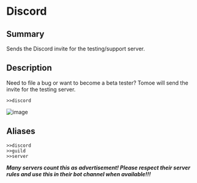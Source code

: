 # Discord
## Summary
Sends the Discord invite for the testing/support server.

## Description
Need to file a bug or want to become a beta tester? Tomoe will send the invite for the testing server.
```
>>discord
```

![image](https://user-images.githubusercontent.com/46751150/93500649-ff1e7800-f8d9-11ea-961b-4a46d6507900.png)

## Aliases
```
>>discord
>>guild
>>server
```
**___Many servers count this as advertisement! Please respect their server rules and use this in their bot channel when available!!!___**

